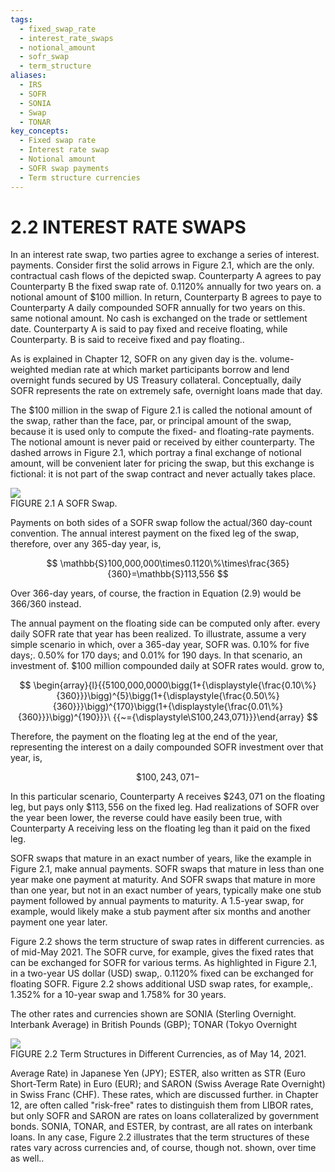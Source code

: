 ```yaml
---
tags:
  - fixed_swap_rate
  - interest_rate_swaps
  - notional_amount
  - sofr_swap
  - term_structure
aliases:
  - IRS
  - SOFR
  - SONIA
  - Swap
  - TONAR
key_concepts:
  - Fixed swap rate
  - Interest rate swap
  - Notional amount
  - SOFR swap payments
  - Term structure currencies
---
```


# 2.2 INTEREST RATE SWAPS  

In an interest rate swap, two parties agree to exchange a series of interest. payments. Consider first the solid arrows in Figure 2.1, which are the only. contractual cash flows of the depicted swap. Counterparty A agrees to pay Counterparty B the fixed swap rate of. $0.1120\%$ annually for two years on. a notional amount of $\$100$ million. In return, Counterparty B agrees to paye to Counterparty A daily compounded SOFR annually for two years on this. same notional amount. No cash is exchanged on the trade or settlement date. Counterparty A is said to pay fixed and receive floating, while Counterparty. B is said to receive fixed and pay floating..  

As is explained in Chapter 12, SOFR on any given day is the. volume-weighted median rate at which market participants borrow and lend overnight funds secured by US Treasury collateral. Conceptually, daily SOFR represents the rate on extremely safe, overnight loans made that day.  

The $\$100$ million in the swap of Figure 2.1 is called the notional amount of the swap, rather than the face, par, or principal amount of the swap, because it is used only to compute the fixed- and floating-rate payments. The notional amount is never paid or received by either counterparty. The dashed arrows in Figure 2.1, which portray a final exchange of notional amount, will be convenient later for pricing the swap, but this exchange is fictional: it is not part of the swap contract and never actually takes place.  

![](42c488508bb271d671ff98c50b736c1eecfa3b0328e4138d8ccfb9b20a92e8c1.jpg)  
FIGURE 2.1 A SOFR Swap.  

Payments on both sides of a SOFR swap follow the actual/360 day-count convention. The annual interest payment on the fixed leg of the swap, therefore, over any 365-day year, is,  

$$
\mathbb{S}100,000,000\times0.1120\%\times\frac{365}{360}=\mathbb{S}113,556
$$  

Over 366-day years, of course, the fraction in Equation (2.9) would be $366/360$ instead.  

The annual payment on the floating side can be computed only after. every daily SOFR rate that year has been realized. To illustrate, assume a very simple scenario in which, over a 365-day year, SOFR was. $0.10\%$ for five days;. $0.50\%$ for 170 days; and $0.01\%$ for 190 days. In that scenario, an investment of. $\$100$ million compounded daily at SOFR rates would. grow to,  

$$
\begin{array}{l}{{5100,000,0000\bigg(1+{\displaystyle{\frac{0.10\%}{360}}}\bigg)^{5}\bigg(1+{\displaystyle{\frac{0.50\%}{360}}}\bigg)^{170}\bigg(1+{\displaystyle{\frac{0.01\%}{360}}}\bigg)^{190}}}\ {{~={\displaystyle\S100,243,071}}}\end{array}
$$  

Therefore, the payment on the floating leg at the end of the year, representing the interest on a daily compounded SOFR investment over that year, is,  

$$
\$100,243,071-
$$  

In this particular scenario, Counterparty A receives $\$243,071$ on the floating leg, but pays only $\$113,556$ on the fixed leg. Had realizations of SOFR over the year been lower, the reverse could have easily been true, with Counterparty A receiving less on the floating leg than it paid on the fixed leg.  

SOFR swaps that mature in an exact number of years, like the example in Figure 2.1, make annual payments. SOFR swaps that mature in less than one year make one payment at maturity. And SOFR swaps that mature in more than one year, but not in an exact number of years, typically make one stub payment followed by annual payments to maturity. A 1.5-year swap, for example, would likely make a stub payment after six months and another payment one year later.  

Figure 2.2 shows the term structure of swap rates in different currencies. as of mid-May 2021. The SOFR curve, for example, gives the fixed rates that can be exchanged for SOFR for various terms. As highlighted in Figure 2.1, in a two-year US dollar (USD) swap,. $0.1120\%$ fixed can be exchanged for floating SOFR. Figure 2.2 shows additional USD swap rates, for example,. $1.352\%$ for a 10-year swap and $1.758\%$ for 30 years.  

The other rates and currencies shown are SONIA (Sterling Overnight. Interbank Average) in British Pounds (GBP); TONAR (Tokyo Overnight  

![](6041084b4e95f086049b2131084f6d3ef51349fc7620e2bd8c80078aa9c00108.jpg)  
FIGURE 2.2 Term Structures in Different Currencies, as of May 14, 2021.  

Average Rate) in Japanese Yen (JPY); ESTER, also written as STR (Euro Short-Term Rate) in Euro (EUR); and SARON (Swiss Average Rate Overnight) in Swiss Franc (CHF). These rates, which are discussed further. in Chapter 12, are often called "risk-free" rates to distinguish them from LIBOR rates, but only SOFR and SARON are rates on loans collateralized by government bonds. SONIA, TONAR, and ESTER, by contrast, are all rates on interbank loans. In any case, Figure 2.2 illustrates that the term structures of these rates vary across currencies and, of course, though not. shown, over time as well..  
